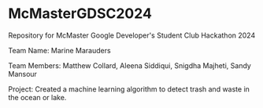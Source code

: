 # McMasterGDSC2024
Repository for McMaster Google Developer's Student Club Hackathon 2024 

Team Name: Marine Marauders

Team Members: Matthew Collard, Aleena Siddiqui, Snigdha Majheti, Sandy Mansour

Project: Created a machine learning algorithm to detect trash and waste in the ocean or lake. 
